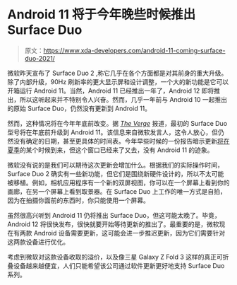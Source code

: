 # Android 11 将于今年晚些时候推出 Surface Duo

> 原文：<https://www.xda-developers.com/android-11-coming-surface-duo-2021/>

微软昨天宣布了 Surface Duo 2 ,称它几乎在各个方面都是对其前身的重大升级。除了内部升级，90Hz 刷新率的更大显示屏和设计调整，一个大的新功能是它可以开箱运行 Android 11。当然，Android 11 已经推出一年了，Android 12 即将推出，所以这听起来并不特别令人兴奋。然而，几乎一年前与 Android 10 一起推出的原始 Surface Duo，仍然没有更新到 Android 11。

然而，这种情况将在今年年底前改变。据 [*The Verge*](https://www.theverge.com/2021/9/23/22690003/microsoft-surface-duo-android-11-update-release-date) 报道，最初的 Surface Duo 型号将在年底前升级到 Android 11。该信息来自微软发言人，这令人放心，但仍然没有确定的日期，甚至更具体的时间表。今年早些时候的一份报告暗示更新[将在夏季](https://www.xda-developers.com/microsoft-surface-duo-android-11-update-summer/)的某个时候到来，但这个窗口已经来了又去，没有 Android 11 的迹象。

微软没有说的是我们可以期待这次更新会增加什么。根据我们的实际操作时间，Surface Duo 2 确实有一些新功能，但它们是围绕新硬件设计的，所以不太可能被移植。例如，相机应用程序有一个新的双屏视图，你可以在一个屏幕上看到你的画廊，在另一个屏幕上看到取景器。在 Surface Duo 上工作的唯一方式是自拍，因为在拍摄你面前的东西时，你只能使用一个屏幕。

虽然很高兴听到 Android 11 仍将推出 Surface Duo，但这可能太晚了。毕竟，Android 12 将很快发布，很快就要开始等待更新的推出了。最重要的是，微软现在有两款 Android 设备需要更新，这可能会进一步推迟更新，因为它们需要针对这两款设备进行优化。

考虑到微软对这款设备收取的溢价，以及像三星 Galaxy Z Fold 3 这样的真正可折叠设备越来越便宜，人们只能希望该公司通过软件更新更好地支持 Surface Duo 系列。
